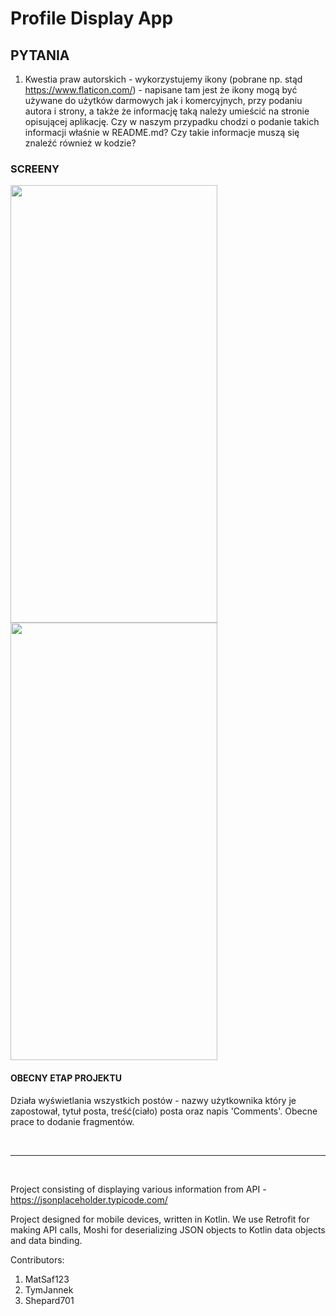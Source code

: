 # Profile Display App

## PYTANIA

1. Kwestia praw autorskich - wykorzystujemy ikony (pobrane np. stąd https://www.flaticon.com/) - napisane tam jest że ikony mogą być używane do użytków darmowych jak i komercyjnych, przy podaniu autora i strony, a także że informację taką należy umieścić na stronie opisującej aplikację. Czy w naszym przypadku chodzi o podanie takich informacji właśnie w README.md? Czy takie informacje muszą się znaleźć również w kodzie?

### SCREENY
<img src = "https://camo.githubusercontent.com/5188f17d1e9ba62715e3c1851dd7d2b121e9f381/68747470733a2f2f692e696d6775722e636f6d2f73336f537074682e6a7067"
data-canonical-src = "https://i.imgur.com/s3oSpth.jpg" width="331" height="700" />
<img src = "https://camo.githubusercontent.com/3498c50eb7fd4ad49f2557daa80b488514748fc0/68747470733a2f2f692e696d6775722e636f6d2f50347431745a4f2e6a7067"
data-canonical-src = "https://i.imgur.com/P4t1tZO.jpg" width="331" height="700" />


#### OBECNY ETAP PROJEKTU

Działa wyświetlania wszystkich postów - nazwy użytkownika który je zapostował, tytuł posta, treść(ciało) posta oraz napis 'Comments'. Obecne prace to dodanie fragmentów.

<br /><hr /><br />


Project consisting of displaying various information from API - https://jsonplaceholder.typicode.com/

Project designed for mobile devices, written in Kotlin.
We use Retrofit for making API calls, Moshi for deserializing JSON objects to Kotlin data objects and data binding.

Contributors:
1. MatSaf123
2. TymJannek
3. Shepard701
